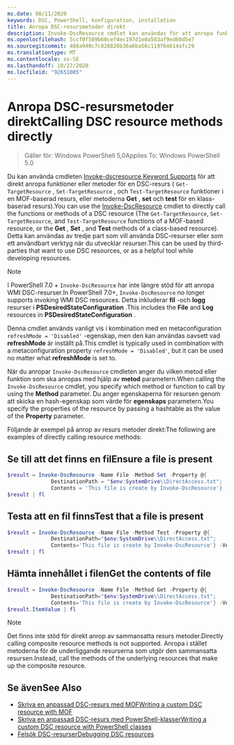 ```yaml
---
ms.date: 08/11/2020
keywords: DSC, PowerShell, konfiguration, installation
title: Anropa DSC-resursmetoder direkt
description: Invoke-DscResource cmdlet kan användas för att anropa funktioner eller metoder för en DSC-resurs. Detta kan användas av tredje part som vill använda DSC-resurser eller som ett användbart verktyg när du utvecklar resurser.
ms.openlocfilehash: 5ccf0f589b60cef4ec197d1e0a583af9ed60d5e7
ms.sourcegitcommit: 488a940c7c828820b36a6ba56c119f64614afc29
ms.translationtype: MT
ms.contentlocale: sv-SE
ms.lasthandoff: 10/27/2020
ms.locfileid: "92651005"
---
```

# <a name="calling-dsc-resource-methods-directly"></a><span data-ttu-id="8a996-105">Anropa DSC-resursmetoder direkt</span><span class="sxs-lookup"><span data-stu-id="8a996-105">Calling DSC resource methods directly</span></span>

> <span data-ttu-id="8a996-106">Gäller för: Windows PowerShell 5,0</span><span class="sxs-lookup"><span data-stu-id="8a996-106">Applies To: Windows PowerShell 5.0</span></span>

<span data-ttu-id="8a996-107">Du kan använda cmdleten [Invoke-dscresource Keyword Supports](/powershell/module/PSDesiredStateConfiguration/Invoke-DscResource) för att direkt anropa funktioner eller metoder för en DSC-resurs ( `Get-TargetResource` , `Set-TargetResource` , och `Test-TargetResource` funktioner i en MOF-baserad resurs, eller metoderna **Get** , **set** och **test** för en klass-baserad resurs).</span><span class="sxs-lookup"><span data-stu-id="8a996-107">You can use the [Invoke-DscResource](/powershell/module/PSDesiredStateConfiguration/Invoke-DscResource) cmdlet to directly call the functions or methods of a DSC resource (The `Get-TargetResource`, `Set-TargetResource`, and `Test-TargetResource` functions of a MOF-based resource, or the **Get** , **Set** , and **Test** methods of a class-based resource).</span></span> <span data-ttu-id="8a996-108">Detta kan användas av tredje part som vill använda DSC-resurser eller som ett användbart verktyg när du utvecklar resurser.</span><span class="sxs-lookup"><span data-stu-id="8a996-108">This can be used by third-parties that want to use DSC resources, or as a helpful tool while developing resources.</span></span>

> [!NOTE]
> <span data-ttu-id="8a996-109">I PowerShell 7.0 + `Invoke-DscResource` har inte längre stöd för att anropa WMI DSC-resurser.</span><span class="sxs-lookup"><span data-stu-id="8a996-109">In PowerShell 7.0+, `Invoke-DscResource` no longer supports invoking WMI DSC resources.</span></span> <span data-ttu-id="8a996-110">Detta inkluderar **fil** -och **logg** resurser i **PSDesiredStateConfiguration** .</span><span class="sxs-lookup"><span data-stu-id="8a996-110">This includes the **File** and **Log** resources in **PSDesiredStateConfiguration** .</span></span>

<span data-ttu-id="8a996-111">Denna cmdlet används vanligt vis i kombination med en metaconfiguration `refreshMode = 'Disabled'` -egenskap, men den kan användas oavsett vad **refreshMode** är inställt på.</span><span class="sxs-lookup"><span data-stu-id="8a996-111">This cmdlet is typically used in combination with a metaconfiguration property `refreshMode = 'Disabled'`, but it can be used no matter what **refreshMode** is set to.</span></span>

<span data-ttu-id="8a996-112">När du anropar `Invoke-DscResource` cmdleten anger du vilken metod eller funktion som ska anropas med hjälp av **metod** parametern.</span><span class="sxs-lookup"><span data-stu-id="8a996-112">When calling the `Invoke-DscResource` cmdlet, you specify which method or function to call by using the **Method** parameter.</span></span> <span data-ttu-id="8a996-113">Du anger egenskaperna för resursen genom att skicka en hash-egenskap som värde för **egenskaps** parametern.</span><span class="sxs-lookup"><span data-stu-id="8a996-113">You specify the properties of the resource by passing a hashtable as the value of the **Property** parameter.</span></span>

<span data-ttu-id="8a996-114">Följande är exempel på anrop av resurs metoder direkt:</span><span class="sxs-lookup"><span data-stu-id="8a996-114">The following are examples of directly calling resource methods:</span></span>

## <a name="ensure-a-file-is-present"></a><span data-ttu-id="8a996-115">Se till att det finns en fil</span><span class="sxs-lookup"><span data-stu-id="8a996-115">Ensure a file is present</span></span>

```powershell
$result = Invoke-DscResource -Name File -Method Set -Property @{
              DestinationPath = "$env:SystemDrive\\DirectAccess.txt";
              Contents = 'This file is create by Invoke-DscResource'} -Verbose
$result | fl
```

## <a name="test-that-a-file-is-present"></a><span data-ttu-id="8a996-116">Testa att en fil finns</span><span class="sxs-lookup"><span data-stu-id="8a996-116">Test that a file is present</span></span>

```powershell
$result = Invoke-DscResource -Name File -Method Test -Property @{
              DestinationPath="$env:SystemDrive\\DirectAccess.txt";
              Contents='This file is create by Invoke-DscResource'} -Verbose
$result | fl
```

## <a name="get-the-contents-of-file"></a><span data-ttu-id="8a996-117">Hämta innehållet i filen</span><span class="sxs-lookup"><span data-stu-id="8a996-117">Get the contents of file</span></span>

```powershell
$result = Invoke-DscResource -Name File -Method Get -Property @{
              DestinationPath="$env:SystemDrive\\DirectAccess.txt";
              Contents='This file is create by Invoke-DscResource'} -Verbose
$result.ItemValue | fl
```

> [!NOTE]
> <span data-ttu-id="8a996-118">Det finns inte stöd för direkt anrop av sammansatta resurs metoder.</span><span class="sxs-lookup"><span data-stu-id="8a996-118">Directly calling composite resource methods is not supported.</span></span> <span data-ttu-id="8a996-119">Anropa i stället metoderna för de underliggande resurserna som utgör den sammansatta resursen.</span><span class="sxs-lookup"><span data-stu-id="8a996-119">Instead, call the methods of the underlying resources that make up the composite resource.</span></span>

## <a name="see-also"></a><span data-ttu-id="8a996-120">Se även</span><span class="sxs-lookup"><span data-stu-id="8a996-120">See Also</span></span>

- [<span data-ttu-id="8a996-121">Skriva en anpassad DSC-resurs med MOF</span><span class="sxs-lookup"><span data-stu-id="8a996-121">Writing a custom DSC resource with MOF</span></span>](../resources/authoringResourceMOF.md)
- [<span data-ttu-id="8a996-122">Skriva en anpassad DSC-resurs med PowerShell-klasser</span><span class="sxs-lookup"><span data-stu-id="8a996-122">Writing a custom DSC resource with PowerShell classes</span></span>](../resources/authoringResourceClass.md)
- [<span data-ttu-id="8a996-123">Felsök DSC-resurser</span><span class="sxs-lookup"><span data-stu-id="8a996-123">Debugging DSC resources</span></span>](../troubleshooting/debugResource.md)
